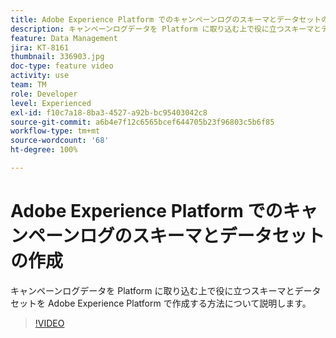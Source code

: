 ```yaml
---
title: Adobe Experience Platform でのキャンペーンログのスキーマとデータセットの作成
description: キャンペーンログデータを Platform に取り込む上で役に立つスキーマとデータセットを Adobe Experience Platform で作成する方法について説明します。
feature: Data Management
jira: KT-8161
thumbnail: 336903.jpg
doc-type: feature video
activity: use
team: TM
role: Developer
level: Experienced
exl-id: f10c7a18-8ba3-4527-a92b-bc95403042c8
source-git-commit: a6b4e7f12c6565bcef644705b23f96803c5b6f85
workflow-type: tm+mt
source-wordcount: '68'
ht-degree: 100%

---
```


# Adobe Experience Platform でのキャンペーンログのスキーマとデータセットの作成

キャンペーンログデータを Platform に取り込む上で役に立つスキーマとデータセットを Adobe Experience Platform で作成する方法について説明します。

>[!VIDEO](https://video.tv.adobe.com/v/336903?quality=12&learn=on)
